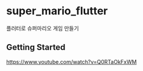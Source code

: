 # super_mario_flutter

플러터로 슈퍼마리오 게임 만들기

## Getting Started

https://www.youtube.com/watch?v=Q0RTaOkFxWM
